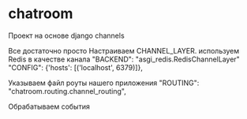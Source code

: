 # chatroom
Проект на основе django channels

Все достаточно просто
Настраиваем CHANNEL_LAYER.
используем Redis в качестве канала
"BACKEND": "asgi_redis.RedisChannelLayer"
"CONFIG": {'hosts': [('localhost', 6379)]}, 

Указываем файл роуты нашего приложения
"ROUTING": "chatroom.routing.channel_routing",


Обрабатываем события
